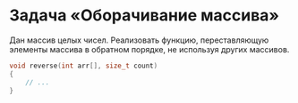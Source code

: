 # Задача «Оборачивание массива»

Дан массив целых чисел. Реализовать функцию, переставляющую элементы массива в обратном порядке, не используя других массивов.

```c
void reverse(int arr[], size_t count)
{
    // ...
}
```

